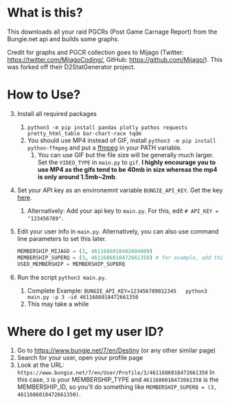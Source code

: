 # What is this?
This downloads all your raid PGCRs (Post Game Carnage Report) from the Bungie.net api and builds some graphs.

Credit for graphs and PGCR collection goes to Mijago (Twitter: https://twitter.com/MijagoCoding/, GitHub: https://github.com/Mijago/). This was forked off their D2StatGenerator project.

# How to Use?
3) Install all required packages
   1) `python3 -m pip install pandas plotly pathos requests pretty_html_table bar-chart-race tqdm`
   2) You should use MP4 instead of GIF, install `python3 -m pip install python-ffmpeg` and put a [ffmpeg](https://www.ffmpeg.org/download.html) in your PATH variable. 
      1) You can use GIF but the file size will be generally much larger. Set the `VIDEO_TYPE` in `main.py` to `gif`.
      **I highly encourage you to use MP4 as the gifs tend to be 40mb in size whereas the mp4 is only around 1.5mb~2mb**.
   
4) Set your API key as an environemnt variable `BUNGIE_API_KEY`.  Get the key [here](https://www.bungie.net/en/Application).
   1) Alternatively: Add your api key to `main.py`. For this, edit `# API_KEY = "123456789"`.
5) Edit your user info in `main.py`. Alternatively, you can also use command line parameters to set this later.
   ```py
   MEMBERSHIP_MIJAGO = (3, 4611686018482684809)
   MEMBERSHIP_SUPERQ = (3, 4611686018472661350) # for example, add this
   USED_MEMBERSHIP = MEMBERSHIP_SUPERQ
   ```
6) Run the script `python3 main.py`.
   1) Complete Example: `BUNGIE_API_KEY=123456789012345   python3 main.py -p 3 -id 4611686018472661350`
   2) This may take a while

# Where do I get my user ID?
1) Go to https://www.bungie.net/7/en/Destiny (or any other similar page)
2) Search for your user, open your profile page
3) Look at the URL: `https://www.bungie.net/7/en/User/Profile/3/4611686018472661350`
   In this case, `3` is your MEMBERSHIP_TYPE and `4611686018472661350` is the MEMBERSHIP_ID, so you'll do something like `MEMBERSHIP_SUPERQ = (3, 4611686018472661350)`.
